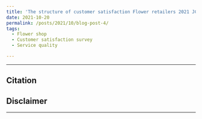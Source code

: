 ```yaml
---
title: 'The structure of customer satisfaction Flower retailers 2021 JCSI Japanese Customer Satisfaction Index custom survey'
date: 2021-10-20
permalink: /posts/2021/10/blog-post-4/ 
tags:
  - Flower shop
  - Customer satisfaction survey
  - Service quality　　

---
```


___
## Citation

## Disclaimer 
___
